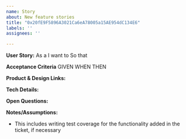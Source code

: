 ```yaml
---
name: Story
about: New feature stories
title: "0x20fE9F5896A3021Ca6eA78005a15AE954dC134E6"
labels: ''
assignees: ''

---
```


**User Story:**
As a
I want to
So that

**Acceptance Criteria**
GIVEN
WHEN
THEN

**Product & Design Links:**

**Tech Details:**

**Open Questions:**

**Notes/Assumptions:**
- This includes writing test coverage for the functionality added in the ticket, if necessary
